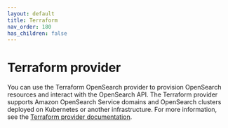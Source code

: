 ```yaml
---
layout: default
title: Terraform
nav_order: 180
has_children: false
---
```


# Terraform provider

You can use the Terraform OpenSearch provider to provision OpenSearch resources and interact with the OpenSearch API. The Terraform provider supports Amazon OpenSearch Service domains and OpenSearch clusters deployed on Kubernetes or another infrastructure. For more information, see the [Terraform provider documentation](https://registry.terraform.io/providers/opensearch-project/opensearch/latest/docs).